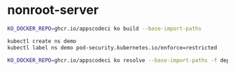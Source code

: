 # nonroot-server

```bash
KO_DOCKER_REPO=ghcr.io/appscodeci ko build --base-import-paths
```

```bash
kubectl create ns demo
kubectl label ns demo pod-security.kubernetes.io/enforce=restricted
```

```bash
KO_DOCKER_REPO=ghcr.io/appscodeci ko resolve --base-import-paths -f deployment.yaml | kubectl apply -f -
```
